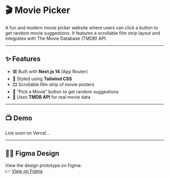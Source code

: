 # 🎬 Movie Picker 

A fun and modern movie picker website where users can click a button to get random movie suggestions. It features a scrollable film strip layout and integrates with The Movie Database (TMDB) API.

---

## ✨ Features

- 🟦 Built with **Next.js 14** (App Router)
- 💨 Styled using **Tailwind CSS**
- 🎞️ Scrollable film strip of movie posters
- 🎲 “Pick a Movie” button to get random suggestions
- 🔗 Uses **TMDB API** for real movie data

---

## 📺 Demo

Live soon on Vercel...

---

## 🧑‍🎨 Figma Design

View the design prototype on Figma:  
👉 [View on Figma](https://www.figma.com/proto/XHMXTWbGewi20jpQTwX9YO/Untitled?node-id=3-969&t=vsYEXaW8h2y1T0an-1)

